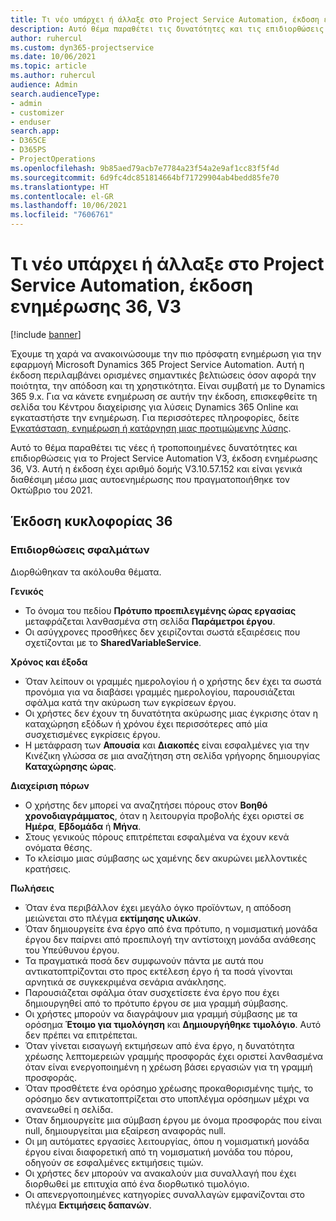 ```yaml
---
title: Τι νέο υπάρχει ή άλλαξε στο Project Service Automation, έκδοση ενημέρωσης 36, V3
description: Αυτό θέμα παραθέτει τις δυνατότητες και τις επιδιορθώσεις που είναι διαθέσιμες στο Microsoft Dynamics 365 Project Service Automation έκδοση ενημέρωσης 36, V3.
author: ruhercul
ms.custom: dyn365-projectservice
ms.date: 10/06/2021
ms.topic: article
ms.author: ruhercul
audience: Admin
search.audienceType:
- admin
- customizer
- enduser
search.app:
- D365CE
- D365PS
- ProjectOperations
ms.openlocfilehash: 9b85aed79acb7e7784a23f54a2e9af1cc83f5f4d
ms.sourcegitcommit: 6d9fc4dc851814664bf71729904ab4bedd85fe70
ms.translationtype: HT
ms.contentlocale: el-GR
ms.lasthandoff: 10/06/2021
ms.locfileid: "7606761"
---
```

# <a name="whats-new-or-changed-in-project-service-automation-update-release-36-v3"></a>Τι νέο υπάρχει ή άλλαξε στο Project Service Automation, έκδοση ενημέρωσης 36, V3

[!include [banner](../includes/psa-now-project-operations.md)]

Έχουμε τη χαρά να ανακοινώσουμε την πιο πρόσφατη ενημέρωση για την εφαρμογή Microsoft Dynamics 365 Project Service Automation. Αυτή η έκδοση περιλαμβάνει ορισμένες σημαντικές βελτιώσεις όσον αφορά την ποιότητα, την απόδοση και τη χρηστικότητα. Είναι συμβατή με το Dynamics 365 9.x. Για να κάνετε ενημέρωση σε αυτήν την έκδοση, επισκεφθείτε τη σελίδα του Κέντρου διαχείρισης για λύσεις Dynamics 365 Online και εγκαταστήστε την ενημέρωση. Για περισσότερες πληροφορίες, δείτε [Εγκατάσταση, ενημέρωση ή κατάργηση μιας προτιμώμενης λύσης](/power-platform/admin/install-remove-preferred-solution).

Αυτό το θέμα παραθέτει τις νέες ή τροποποιημένες δυνατότητες και επιδιορθώσεις για το Project Service Automation V3, έκδοση ενημέρωσης 36, V3. Αυτή η έκδοση έχει αριθμό δομής V3.10.57.152 και είναι γενικά διαθέσιμη μέσω μιας αυτοενημέρωσης που πραγματοποιήθηκε τον Οκτώβριο του 2021.

## <a name="update-release-36"></a>Έκδοση κυκλοφορίας 36

### <a name="bug-fixes"></a>Επιδιορθώσεις σφαλμάτων

Διορθώθηκαν τα ακόλουθα θέματα.

**Γενικός**
- Το όνομα του πεδίου **Πρότυπο προεπιλεγμένης ώρας εργασίας** μεταφράζεται λανθασμένα στη σελίδα **Παράμετροι έργου**.
- Οι ασύγχρονες προσθήκες δεν χειρίζονται σωστά εξαιρέσεις που σχετίζονται με το **SharedVariableService**.

**Χρόνος και έξοδα**
- Όταν λείπουν οι γραμμές ημερολογίου ή ο χρήστης δεν έχει τα σωστά προνόμια για να διαβάσει γραμμές ημερολογίου, παρουσιάζεται σφάλμα κατά την ακύρωση των εγκρίσεων έργου.
- Οι χρήστες δεν έχουν τη δυνατότητα ακύρωσης μιας έγκρισης όταν η καταχώρηση εξόδων ή χρόνου έχει περισσότερες από μία συσχετισμένες εγκρίσεις έργου.
- Η μετάφραση των **Απουσία** και **Διακοπές** είναι εσφαλμένες για την Κινέζικη γλώσσα σε μια αναζήτηση στη σελίδα γρήγορης δημιουργίας **Καταχώρησης ώρας**.

**Διαχείριση πόρων**
- Ο χρήστης δεν μπορεί να αναζητήσει πόρους στον **Βοηθό χρονοδιαγράμματος**, όταν η λειτουργία προβολής έχει οριστεί σε **Ημέρα**, **Εβδομάδα** ή **Μήνα**.
- Στους γενικούς πόρους επιτρέπεται εσφαλμένα να έχουν κενά ονόματα θέσης. 
- Το κλείσιμο μιας σύμβασης ως χαμένης δεν ακυρώνει μελλοντικές κρατήσεις.

**Πωλήσεις**
- Όταν ένα περιβάλλον έχει μεγάλο όγκο προϊόντων, η απόδοση μειώνεται στο πλέγμα **εκτίμησης υλικών**.
- Όταν δημιουργείτε ένα έργο από ένα πρότυπο, η νομισματική μονάδα έργου δεν παίρνει από προεπιλογή την αντίστοιχη μονάδα ανάθεσης του Υπεύθυνου έργου.
- Τα πραγματικά ποσά δεν συμφωνούν πάντα με αυτά που αντικατοπτρίζονται στο προς εκτέλεση έργο ή τα ποσά γίνονται αρνητικά σε συγκεκριμένα σενάρια ανάκλησης.
- Παρουσιάζεται σφάλμα όταν συσχετίσετε ένα έργο που έχει δημιουργηθεί από το πρότυπο έργου σε μια γραμμή σύμβασης.
- Οι χρήστες μπορούν να διαγράψουν μια γραμμή σύμβασης με τα ορόσημα **Έτοιμο για τιμολόγηση** και **Δημιουργήθηκε τιμολόγιο**. Αυτό δεν πρέπει να επιτρέπεται.
- Όταν γίνεται εισαγωγή εκτιμήσεων από ένα έργο, η δυνατότητα χρέωσης λεπτομερειών γραμμής προσφοράς έχει οριστεί λανθασμένα όταν είναι ενεργοποιημένη η χρέωση βάσει εργασιών για τη γραμμή προσφοράς.
- Όταν προσθέτετε ένα ορόσημο χρέωσης προκαθορισμένης τιμής, το ορόσημο δεν αντικατοπτρίζεται στο υποπλέγμα ορόσημων μέχρι να ανανεωθεί η σελίδα.
- Όταν δημιουργείτε μια σύμβαση έργου με όνομα προσφοράς που είναι null, δημιουργείται μια εξαίρεση αναφοράς null.
- Οι μη αυτόματες εργασίες λειτουργίας, όπου η νομισματική μονάδα έργου είναι διαφορετική από τη νομισματική μονάδα του πόρου, οδηγούν σε εσφαλμένες εκτιμήσεις τιμών.
- Οι χρήστες δεν μπορούν να ανακαλούν μια συναλλαγή που έχει διορθωθεί με επιτυχία από ένα διορθωτικό τιμολόγιο.
- Οι απενεργοποιημένες κατηγορίες συναλλαγών εμφανίζονται στο πλέγμα **Εκτιμήσεις δαπανών**.



